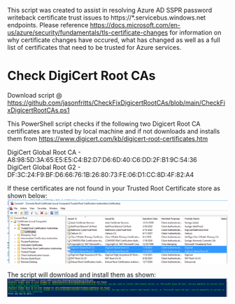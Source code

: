 This script was created to assist in resolving Azure AD SSPR password writeback certificate trust issues to https://*.servicebus.windows.net endpoints.  Please reference https://docs.microsoft.com/en-us/azure/security/fundamentals/tls-certificate-changes for information on why certificate changes have occured, what has changed as well as a full list of certificates that need to be trusted for Azure services.

# Check DigiCert Root CAs

Download script @ https://github.com/jasonfritts/CheckFixDigicertRootCAs/blob/main/CheckFixDigicertRootCAs.ps1

This PowerShell script checks if the following two Digicert Root CA certificates are trusted by local machine and if not downloads and installs them from https://www.digicert.com/kb/digicert-root-certificates.htm

DigiCert Global Root CA - A8:98:5D:3A:65:E5:E5:C4:B2:D7:D6:6D:40:C6:DD:2F:B1:9C:54:36 <br>
DigiCert Global Root G2 - DF:3C:24:F9:BF:D6:66:76:1B:26:80:73:FE:06:D1:CC:8D:4F:82:A4

If these certificates are not found in your Trusted Root Certificate store as shown below:<br>
<img src="https://github.com/jasonfritts/CheckFixDigicertRootCAs/blob/main/DigiCert%20Global%20Root%20CAs.png">


The script will download and install them as shown:<br>
<img src="https://github.com/jasonfritts/CheckFixDigicertRootCAs/blob/main/Example_CAsInstalled.png">
